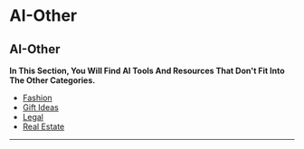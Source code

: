 # AI-Other

## AI-Other

**In This Section, You Will Find AI Tools And Resources That Don't Fit Into The Other Categories.**

- [Fashion](Fashion.md)
- [Gift Ideas](Gift%20Ideas.md)
- [Legal](Legal.md)
- [Real Estate](Real%20Estate.md)

***

